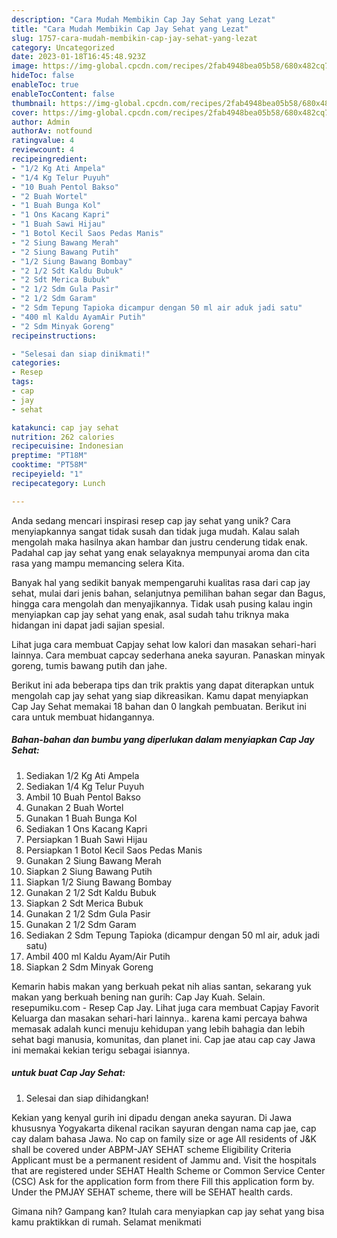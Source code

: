 ```yaml
---
description: "Cara Mudah Membikin Cap Jay Sehat yang Lezat"
title: "Cara Mudah Membikin Cap Jay Sehat yang Lezat"
slug: 1757-cara-mudah-membikin-cap-jay-sehat-yang-lezat
category: Uncategorized
date: 2023-01-18T16:45:48.923Z
image: https://img-global.cpcdn.com/recipes/2fab4948bea05b58/680x482cq70/cap-jay-sehat-foto-resep-utama.jpg
hideToc: false
enableToc: true
enableTocContent: false
thumbnail: https://img-global.cpcdn.com/recipes/2fab4948bea05b58/680x482cq70/cap-jay-sehat-foto-resep-utama.jpg
cover: https://img-global.cpcdn.com/recipes/2fab4948bea05b58/680x482cq70/cap-jay-sehat-foto-resep-utama.jpg
author: Admin
authorAv: notfound
ratingvalue: 4
reviewcount: 4
recipeingredient:
- "1/2 Kg Ati Ampela"
- "1/4 Kg Telur Puyuh"
- "10 Buah Pentol Bakso"
- "2 Buah Wortel"
- "1 Buah Bunga Kol"
- "1 Ons Kacang Kapri"
- "1 Buah Sawi Hijau"
- "1 Botol Kecil Saos Pedas Manis"
- "2 Siung Bawang Merah"
- "2 Siung Bawang Putih"
- "1/2 Siung Bawang Bombay"
- "2 1/2 Sdt Kaldu Bubuk"
- "2 Sdt Merica Bubuk"
- "2 1/2 Sdm Gula Pasir"
- "2 1/2 Sdm Garam"
- "2 Sdm Tepung Tapioka dicampur dengan 50 ml air aduk jadi satu"
- "400 ml Kaldu AyamAir Putih"
- "2 Sdm Minyak Goreng"
recipeinstructions:

- "Selesai dan siap dinikmati!"
categories:
- Resep
tags:
- cap
- jay
- sehat

katakunci: cap jay sehat 
nutrition: 262 calories
recipecuisine: Indonesian
preptime: "PT18M"
cooktime: "PT58M"
recipeyield: "1"
recipecategory: Lunch

---
```





Anda sedang mencari inspirasi resep cap jay sehat yang unik? Cara menyiapkannya sangat tidak susah dan tidak juga mudah. Kalau salah mengolah maka hasilnya akan hambar dan justru cenderung tidak enak. Padahal cap jay sehat yang enak selayaknya mempunyai aroma dan cita rasa yang mampu memancing selera Kita.





Banyak hal yang sedikit banyak mempengaruhi kualitas rasa dari cap jay sehat, mulai dari jenis bahan, selanjutnya pemilihan bahan segar dan Bagus, hingga cara mengolah dan menyajikannya. Tidak usah pusing kalau ingin menyiapkan cap jay sehat yang enak,      asal sudah tahu triknya maka hidangan ini dapat jadi sajian spesial.














Lihat juga cara membuat Capjay sehat low kalori dan masakan sehari-hari lainnya. Cara membuat capcay sederhana aneka sayuran. Panaskan minyak goreng, tumis bawang putih dan jahe.






Berikut ini ada beberapa tips dan trik praktis yang dapat diterapkan untuk mengolah cap jay sehat yang siap dikreasikan. Kamu dapat menyiapkan Cap Jay Sehat memakai 18 bahan dan 0 langkah pembuatan. Berikut ini cara untuk membuat hidangannya.

<!--inarticleads1-->

##### Bahan-bahan dan bumbu yang diperlukan dalam menyiapkan Cap Jay Sehat:

1. Sediakan 1/2 Kg Ati Ampela
1. Sediakan 1/4 Kg Telur Puyuh
1. Ambil 10 Buah Pentol Bakso
1. Gunakan 2 Buah Wortel
1. Gunakan 1 Buah Bunga Kol
1. Sediakan 1 Ons Kacang Kapri
1. Persiapkan 1 Buah Sawi Hijau
1. Persiapkan 1 Botol Kecil Saos Pedas Manis
1. Gunakan 2 Siung Bawang Merah
1. Siapkan 2 Siung Bawang Putih
1. Siapkan 1/2 Siung Bawang Bombay
1. Gunakan 2 1/2 Sdt Kaldu Bubuk
1. Siapkan 2 Sdt Merica Bubuk
1. Gunakan 2 1/2 Sdm Gula Pasir
1. Gunakan 2 1/2 Sdm Garam
1. Sediakan 2 Sdm Tepung Tapioka (dicampur dengan 50 ml air, aduk jadi satu)
1. Ambil 400 ml Kaldu Ayam/Air Putih
1. Siapkan 2 Sdm Minyak Goreng


Kemarin habis makan yang berkuah pekat nih alias santan, sekarang yuk makan yang berkuah bening nan gurih: Cap Jay Kuah. Selain. resepumiku.com - Resep Cap Jay. Lihat juga cara membuat Capjay Favorit Keluarga dan masakan sehari-hari lainnya.. karena kami percaya bahwa memasak adalah kunci menuju kehidupan yang lebih bahagia dan lebih sehat bagi manusia, komunitas, dan planet ini. Cap jae atau cap cay Jawa ini memakai kekian terigu sebagai isiannya. 

<!--inarticleads2-->

#####  untuk buat Cap Jay Sehat:


1. Selesai dan siap dihidangkan!

Kekian yang kenyal gurih ini dipadu dengan aneka sayuran. Di Jawa khususnya Yogyakarta dikenal racikan sayuran dengan nama cap jae, cap cay dalam bahasa Jawa. No cap on family size or age All residents of J&amp;K shall be covered under ABPM-JAY SEHAT scheme Eligibility Criteria Applicant must be a permanent resident of Jammu and. Visit the hospitals that are registered under SEHAT Health Scheme or Common Service Center (CSC) Ask for the application form from there Fill this application form by. Under the PMJAY SEHAT scheme, there will be SEHAT health cards. 

Gimana nih? Gampang kan? Itulah cara menyiapkan cap jay sehat yang bisa kamu praktikkan di rumah. Selamat menikmati

